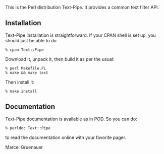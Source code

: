 This is the Perl distribution Text-Pipe. It provides a common text filter API.

## Installation

Text-Pipe installation is straightforward. If your CPAN shell is
set up, you should just be able to do

    % cpan Text::Pipe

Download it, unpack it, then build it as per the usual:

    % perl Makefile.PL
    % make && make test

Then install it:

    % make install

## Documentation

Text-Pipe documentation is available as in POD. So you can do:

    % perldoc Text::Pipe

to read the documentation online with your favorite pager.

Marcel Gruenauer
